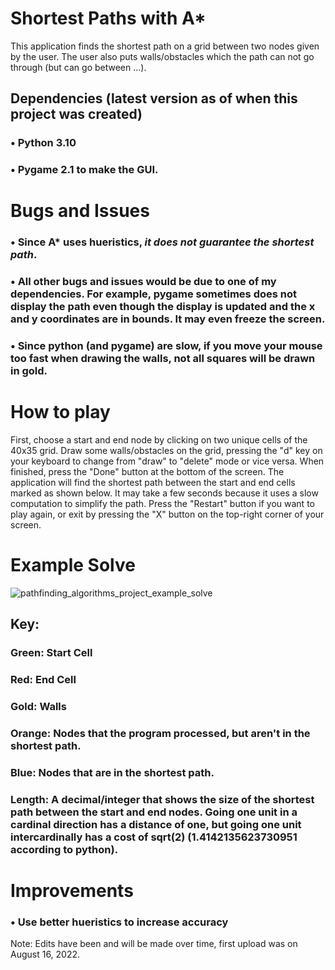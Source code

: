 # Shortest Paths with A*
This application finds the shortest path on a grid between two nodes given by the user. The user also puts walls/obstacles which the path can not go through (but can go between ...).

## Dependencies (latest version as of when this project was created)
### • Python 3.10

### • Pygame 2.1 to make the GUI.

# Bugs and Issues
### • Since A* uses hueristics, *it does not guarantee the shortest path*. 

### • All other bugs and issues would be due to one of my dependencies. For example, pygame sometimes does not display the path even though the display is updated and the x and y coordinates are in bounds. It may even freeze the screen.

### • Since python (and pygame) are slow, if you move your mouse too fast when drawing the walls, not all squares will be drawn in gold.

# How to play
First, choose a start and end node by clicking on two unique cells of the 40x35 grid. Draw some walls/obstacles on the grid, pressing the "d" key on your keyboard to change from "draw" to "delete" mode or vice versa. When finished, press the "Done" button at the bottom of the screen. The application will find the shortest path between the start and end cells marked as shown below. It may take a few seconds because it uses a slow computation to simplify the path. Press the "Restart" button if you want to play again, or exit by pressing the "X" button on the top-right corner of your screen.

# Example Solve
![pathfinding_algorithms_project_example_solve](https://user-images.githubusercontent.com/77818951/210642450-f8232aff-7005-4a3c-8ef6-2e218d491095.png)

## Key:

### Green: Start Cell

### Red: End Cell

### Gold: Walls

### Orange: Nodes that the program processed, but aren't in the shortest path.

### Blue: Nodes that are in the shortest path.

### Length: A decimal/integer that shows the size of the shortest path between the start and end nodes. Going one unit in a cardinal direction has a distance of one, but going one unit intercardinally has a cost of sqrt(2) (1.4142135623730951 according to python).

# Improvements
### • Use better hueristics to increase accuracy

Note: Edits have been and will be made over time, first upload was on August 16, 2022.
